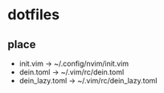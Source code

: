 # dotfiles
## place
- init.vim -> ~/.config/nvim/init.vim
- dein.toml -> ~/.vim/rc/dein.toml
- dein\_lazy.toml -> ~/.vim/rc/dein\_lazy.toml

